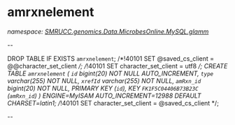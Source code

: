 ﻿# amrxnelement
_namespace: [SMRUCC.genomics.Data.MicrobesOnline.MySQL.glamm](./index.md)_

--
 
 DROP TABLE IF EXISTS `amrxnelement`;
 /*!40101 SET @saved_cs_client = @@character_set_client */;
 /*!40101 SET character_set_client = utf8 */;
 CREATE TABLE `amrxnelement` (
 `id` bigint(20) NOT NULL AUTO_INCREMENT,
 `type` varchar(255) NOT NULL,
 `xrefId` varchar(255) NOT NULL,
 `amRxn_id` bigint(20) NOT NULL,
 PRIMARY KEY (`id`),
 KEY `FK1F5C04406B73B23C` (`amRxn_id`)
 ) ENGINE=MyISAM AUTO_INCREMENT=12988 DEFAULT CHARSET=latin1;
 /*!40101 SET character_set_client = @saved_cs_client */;
 
 --




